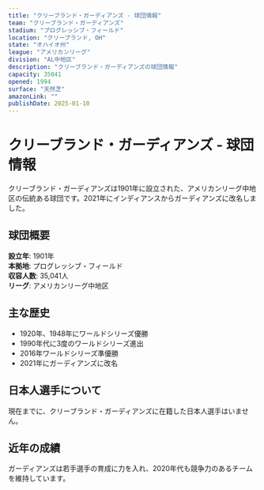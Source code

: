 ```yaml
---
title: "クリーブランド・ガーディアンズ - 球団情報"
team: "クリーブランド・ガーディアンズ"
stadium: "プログレッシブ・フィールド"
location: "クリーブランド, OH"
state: "オハイオ州"
league: "アメリカンリーグ"
division: "AL中地区"
description: "クリーブランド・ガーディアンズの球団情報"
capacity: 35041
opened: 1994
surface: "天然芝"
amazonLink: ""
publishDate: 2025-01-10
---
```


# クリーブランド・ガーディアンズ - 球団情報

クリーブランド・ガーディアンズは1901年に設立された、アメリカンリーグ中地区の伝統ある球団です。2021年にインディアンスからガーディアンズに改名しました。

## 球団概要

**設立年**: 1901年  
**本拠地**: プログレッシブ・フィールド  
**収容人数**: 35,041人  
**リーグ**: アメリカンリーグ中地区  

## 主な歴史

- 1920年、1948年にワールドシリーズ優勝
- 1990年代に3度のワールドシリーズ進出
- 2016年ワールドシリーズ準優勝
- 2021年にガーディアンズに改名

## 日本人選手について

現在までに、クリーブランド・ガーディアンズに在籍した日本人選手はいません。

## 近年の成績

ガーディアンズは若手選手の育成に力を入れ、2020年代も競争力のあるチームを維持しています。